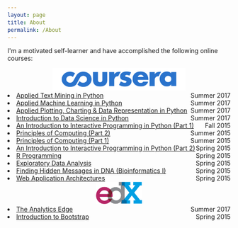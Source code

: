 ```yaml
---
layout: page
title: About
permalink: /About
---
```

<div class="row mt-3">
	<p>I'm a motivated self-learner and have accomplished the following online courses:</p>
</div>
<div class="row">
	<div class="col-lg-4" style="text-align: center;">
		<a href="https://www.coursera.org/" style="text-align: center">
			<img src="/figure/coursera_logo.png" height="50px">
		</a>
	</div>
	<div class="col-lg-8">
		<li>
			<a href="https://www.coursera.org/account/accomplishments/records/WHDZHN5SR57Q" style="text-align:left;">Applied Text Mining in Python<span style="float:right;">Summer 2017</span></a>
		</li>
		<li>
			<a href="https://www.coursera.org/account/accomplishments/records/HAVR2LPDUY6T" style="text-align:left;">Applied Machine Learning in Python<span style="float:right;">Summer 2017</span></a>
		</li>
		<li>
			<a href="https://www.coursera.org/account/accomplishments/records/JR63V3QZBM3H" style="text-align:left;">Applied Plotting, Charting & Data Representation in Python<span style="float:right;">Summer 2017</span></a>
		</li>
		<li>
			<a href="https://www.coursera.org/account/accomplishments/records/VWB2JHD6V4VW" style="text-align:left;">Introduction to Data Science in Python<span style="float:right;">Summer 2017</span></a>
		</li>
		<li>
			<a href="https://www.coursera.org/account/accomplishments/records/cUBQ6GZTBJpDbqBM" style="text-align:left;">An Introduction to Interactive Programming in Python (Part 1)<span style="float:right;">Fall 2015</span></a>
		</li>
		<li>
			<a href="https://www.coursera.org/account/accomplishments/records/hJrTwSuq5MrzrEP6" style="text-align:left;">Principles of Computing (Part 2)<span style="float:right;">Summer 2015</span></a>
		</li>
		<li>
			<a href="https://www.coursera.org/account/accomplishments/records/9J3nWfsKJVSWwDRr" style="text-align:left;">Principles of Computing (Part 1)<span style="float:right;">Summer 2015</span></a>
		</li>
		<li>
			<a href="https://www.coursera.org/account/accomplishments/records/k6G4pZtbe7rj7S8S" style="text-align:left;">An Introduction to Interactive Programming in Python (Part 2)<span style="float:right;">Spring 2015</span></a>
		</li>
		<li>
			<a href="https://www.coursera.org/account/accomplishments/records/msDpxbeahb7YExbY" style="text-align:left;">R Programming<span style="float:right;">Spring 2015</span></a>
		</li>
		<li>
			<a href="https://www.coursera.org/account/accomplishments/records/95TukTLqDAza3mX5" style="text-align:left;">Exploratory Data Analysis<span style="float:right;">Spring 2015</span></a>
		</li>
		<li>
			<a href="https://www.coursera.org/account/accomplishments/records/YEPs6vGBYLC2dEkS" style="text-align:left;">Finding Hidden Messages in DNA (Bioinformatics I)<span style="float:right;">Spring 2015</span></a>
		</li>
		<li>
			<a href="https://www.coursera.org/account/accomplishments/records/Us8qRdPrxUeSmffC" style="text-align:left;">Web Application Architectures<span style="float:right;">Spring 2015</span></a>
		</li>
	</div>
</div>

<div class="row mt-3">
	<div class="col-lg-4" style="text-align: center;">
		<a href="https://courses.edx.org/">
			<img src="/figure/edx_logo.png" height="50px">
		</a>
	</div>
	<div class="col-lg-8">
		<li>
			<a href="https://courses.edx.org/certificates/92a3d320d1fe47f78395c120b9987df8" style="text-align:left;">The Analytics Edge<span style="float:right;">Summer 2017</span></a>
		</li>
		<li>
			<a href="https://s3.amazonaws.com/verify.edx.org/downloads/f0298ad775f1400baee4bac2de471cec/Certificate.pdf" style="text-align:left;">Introduction to Bootstrap<span style="float:right;">Spring 2015</span></a>
		</li>
	</div>
</div>
